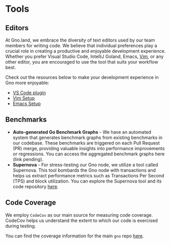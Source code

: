 # Tools

## Editors

At Gno.land, we embrace the diversity of text editors used by our team members for writing code. We believe that
individual preferences play a crucial role in creating a productive and enjoyable development experience. Whether you
prefer Visual Studio Code, IntelliJ Goland, Emacs, [Vim](https://youtu.be/3r1z5NDXU3s?t=20), or any other editor, you
are encouraged to use the tool that suits your workflow best.

Check out the resources below to make your development experience in Gno more enjoyable:

- [VS Code plugin](https://marketplace.visualstudio.com/items?itemName=harry-hov.gno)
- [Vim Setup](https://github.com/gnolang/gno/blob/4df47de0731a295948a9e576e3f59a6473612c7e/CONTRIBUTING.md?plain=1#L76)
- [Emacs Setup](https://github.com/gnolang/gno/blob/4df47de0731a295948a9e576e3f59a6473612c7e/CONTRIBUTING.md?plain=1#L99)

## Benchmarks

- **Auto-generated Go Benchmark Graphs** - We have an automated system that generates benchmark graphs from existing
  benchmarks in our codebase. These benchmarks are triggered on each Pull Request (PR) merge, providing valuable
  insights into performance improvements or regressions. You can access the aggregated
  benchmark graphs here (link pending).
- **Supernova** - For stress-testing our Gno node, we utilize a tool called Supernova. This tool bombards the Gno node
  with transactions and helps us extract performance metrics such as Transactions Per Second (TPS) and block
  utilization. You can explore the Supernova tool and its code repository [here](https://github.com/gnolang/supernova).

## Code Coverage

We employ `CodeCov` as our main source for measuring code coverage. CodeCov helps us understand the extent to which our
code is exercised during testing.

You can find the coverage information for the main `gno` repo [here](https://app.codecov.io/gh/gnolang/gno).